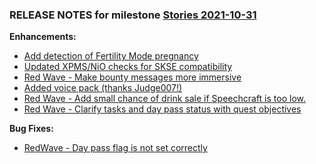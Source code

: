 ### RELEASE NOTES for milestone [Stories 2021-10-31](https://github.com/SkyrimLL/SkLLmods/milestone/111?closed=1) 
**Enhancements:** 
- [Add detection of Fertility Mode pregnancy](https://github.com/SkyrimLL/SkLLmods/issues/1285)
- [Updated XPMS/NiO checks for SKSE compatibility](https://github.com/SkyrimLL/SkLLmods/issues/1270)
- [Red Wave - Make bounty messages more immersive](https://github.com/SkyrimLL/SkLLmods/issues/1262)
- [Added voice pack (thanks Judge007!)](https://github.com/SkyrimLL/SkLLmods/issues/1261)
- [Red Wave - Add small chance of drink sale if Speechcraft is too low.](https://github.com/SkyrimLL/SkLLmods/issues/1259)
- [Red Wave - Clarify tasks and day pass status with quest objectives](https://github.com/SkyrimLL/SkLLmods/issues/1257)

**Bug Fixes:** 
- [RedWave - Day pass flag is not set correctly ](https://github.com/SkyrimLL/SkLLmods/issues/1258)

